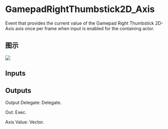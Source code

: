 # GamepadRightThumbstick2D_Axis

Event that provides the current value of the Gamepad Right Thumbstick 2D-Axis axis once per frame when input is enabled for the containing actor.

## 图示

![]($-20221218-19223624.png)

## Inputs

## Outputs

Output Delegate: Delegate.

Out: Exec.

Axis Value: Vector.

